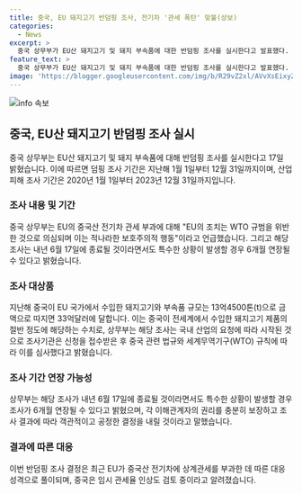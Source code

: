 ```yaml
---
title: 중국, EU 돼지고기 반덤핑 조사, 전기차 '관세 폭탄' 맞불(상보)
categories:
  - News
excerpt: >
  중국 상무부가 EU산 돼지고기 및 돼지 부속품에 대한 반덤핑 조사를 실시한다고 발표했다. 조사 기간은 지난해 1월 1일부터 12월 31일까지이며, 산업 피해 조사 기간은 2020년 1월 1일부터 2023년 12월 31일까지다. 이에 따라 조사는 내년 6월 17일에 종료될 것으로 예상되지만 필요시 6개월 연장될 수 있다. 중국 상무부는 공정한 결정을 내리겠다고 강조하며, 해당 조사는 국내 산업의 요청에 따라 시작된 것이라고 설명했다.
feature_text: >
  중국 상무부가 EU산 돼지고기 및 돼지 부속품에 대한 반덤핑 조사를 실시한다고 발표했다. 조사 기간은 지난해 1월 1일부터 12월 31일까지이며, 산업 피해 조사 기간은 2020년 1월 1일부터 2023년 12월 31일까지다. 이에 따라 조사는 내년 6월 17일에 종료될 것으로 예상되지만 필요시 6개월 연장될 수 있다. 중국 상무부는 공정한 결정을 내리겠다고 강조하며, 해당 조사는 국내 산업의 요청에 따라 시작된 것이라고 설명했다.
image: 'https://blogger.googleusercontent.com/img/b/R29vZ2xl/AVvXsEixyZcFfHzMRdzZMjFBmAUKJYCLCGyLL1o632UiGVXcaFdKo_bkvkuCioo0uUKlGfBVcT3P84aROyZIXSBEx3Aw5nCQ3pTgDom1WDC4m8eifvWiAmWEEVb4x6G_l8C0QH225ldMjyaFvpxGEBGNO37VmDTDMHGhJPq73UglMfDca1-0aw/s1600/blogspot.png'
---
```


<p><img src="https://blogger.googleusercontent.com/img/b/R29vZ2xl/AVvXsEixyZcFfHzMRdzZMjFBmAUKJYCLCGyLL1o632UiGVXcaFdKo_bkvkuCioo0uUKlGfBVcT3P84aROyZIXSBEx3Aw5nCQ3pTgDom1WDC4m8eifvWiAmWEEVb4x6G_l8C0QH225ldMjyaFvpxGEBGNO37VmDTDMHGhJPq73UglMfDca1-0aw/s1600/blogspot.png" alt="info 속보" /></p>

<h2 data-ke-size="size26">중국, EU산 돼지고기 반덤핑 조사 실시</h2>

<p data-ke-size="size16">중국 상무부는 EU산 돼지고기 및 돼지 부속품에 대해 반덤핑 조사를 실시한다고 17일 밝혔습니다. 이에 따르면 덤핑 조사 기간은 지난해 1월 1일부터 12월 31일까지이며, 산업 피해 조사 기간은 2020년 1월 1일부터 2023년 12월 31일까지입니다.</p>

<h3 data-ke-size="size21">조사 내용 및 기간</h3>

<p data-ke-size="size16">중국 상무부는 EU의 중국산 전기차 관세 부과에 대해 "EU의 조치는 WTO 규범을 위반한 것으로 의심되며 이는 적나라한 보호주의적 행동"이라고 언급했습니다. 그리고 해당 조사는 내년 6월 17일에 종료될 것이라면서도 특수한 상황이 발생할 경우 6개월 연장될 수 있다고 밝혔습니다.</p>

<h3 data-ke-size="size21">조사 대상품</h3>

<p data-ke-size="size16">지난해 중국이 EU 국가에서 수입한 돼지고기와 부속품 규모는 13억4500톤(t)으로 금액으로 따지면 33억달러에 달합니다. 이는 중국이 전세계에서 수입한 돼지고기 제품의 절반 정도에 해당하는 수치로, 상무부는 해당 조사는 국내 산업의 요청에 따라 시작된 것으로 조사기관은 신청을 접수받은 후 중국 관련 법규와 세계무역기구(WTO) 규칙에 따라 이를 심사했다고 밝혔습니다.</p>

<h3 data-ke-size="size21">조사 기간 연장 가능성</h3>

<p data-ke-size="size16">상무부는 해당 조사가 내년 6월 17일에 종료될 것이라면서도 특수한 상황이 발생할 경우 조사가 6개월 연장될 수 있다고 밝혔으며, 각 이해관계자의 권리를 충분히 보장하고 조사 결과에 따라 객관적이고 공정한 결정을 내릴 것이라고 말했습니다.</p>

<h3 data-ke-size="size21">결과에 따른 대응</h3>

<p data-ke-size="size16">이번 반덤핑 조사 결정은 최근 EU가 중국산 전기차에 상계관세를 부과한 데 따른 대응 성격으로 풀이되며, 중국은 임시 관세율 인상도 검토 중이라고 알려졌습니다.</p>

